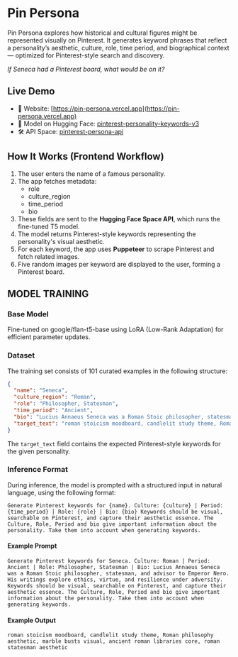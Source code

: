 # Pin Persona

Pin Persona explores how historical and cultural figures might be represented visually on Pinterest. It generates keyword phrases that reflect a personality’s aesthetic, culture, role, time period, and biographical context — optimized for Pinterest-style search and discovery.

_If Seneca had a Pinterest board, what would be on it?_

## Live Demo

- 🔗 Website: [https://pin-persona.vercel.app](https://pin-persona.vercel.app)
- 🚀 Model on Hugging Face: [pinterest-personality-keywords-v3](https://huggingface.co/pinterest-personality-keywords-v3)
- 🛠️ API Space: [pinterest-persona-api](https://huggingface.co/spaces/pinterest-persona-api)

## How It Works (Frontend Workflow)

1. The user enters the name of a famous personality.
2. The app fetches metadata:
   - role
   - culture_region
   - time_period
   - bio
3. These fields are sent to the **Hugging Face Space API**, which runs the fine-tuned T5 model.
4. The model returns Pinterest-style keywords representing the personality's visual aesthetic.
5. For each keyword, the app uses **Puppeteer** to scrape Pinterest and fetch related images.
6. Five random images per keyword are displayed to the user, forming a Pinterest board.

## MODEL TRAINING

### Base Model

Fine-tuned on google/flan-t5-base using LoRA (Low-Rank Adaptation) for efficient parameter updates.

### Dataset

The training set consists of 101 curated examples in the following structure:

```json
{
  "name": "Seneca",
  "culture_region": "Roman",
  "role": "Philosopher, Statesman",
  "time_period": "Ancient",
  "bio": "Lucius Annaeus Seneca was a Roman Stoic philosopher, statesman, and advisor to Emperor Nero. His writings explore ethics, virtue, and resilience under adversity.",
  "target_text": "roman stoicism moodboard, candlelit study theme, Roman philosophy aesthetic, marble busts visual, ancient roman libraries core, roman statesman aesthetic"
}
```

The `target_text` field contains the expected Pinterest-style keywords for the given personality.

### Inference Format

During inference, the model is prompted with a structured input in natural language, using the following format:

```text
Generate Pinterest keywords for {name}. Culture: {culture} | Period: {time_period} | Role: {role} | Bio: {bio} Keywords should be visual, searchable on Pinterest, and capture their aesthetic essence. The Culture, Role, Period and bio give important information about the personality. Take them into account when generating keywords.
```

#### Example Prompt

```text
Generate Pinterest keywords for Seneca. Culture: Roman | Period: Ancient | Role: Philosopher, Statesman | Bio: Lucius Annaeus Seneca was a Roman Stoic philosopher, statesman, and advisor to Emperor Nero. His writings explore ethics, virtue, and resilience under adversity. Keywords should be visual, searchable on Pinterest, and capture their aesthetic essence. The Culture, Role, Period and bio give important information about the personality. Take them into account when generating keywords.
```

#### Example Output

```text
roman stoicism moodboard, candlelit study theme, Roman philosophy aesthetic, marble busts visual, ancient roman libraries core, roman statesman aesthetic
```

